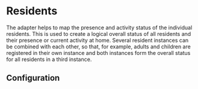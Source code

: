 # Residents

The adapter helps to map the presence and activity status of the individual residents. This is used to create a logical overall status of all residents and their presence or current activity at home. Several resident instances can be combined with each other, so that, for example, adults and children are registered in their own instance and both instances form the overall status for all residents in a third instance.

## Configuration
